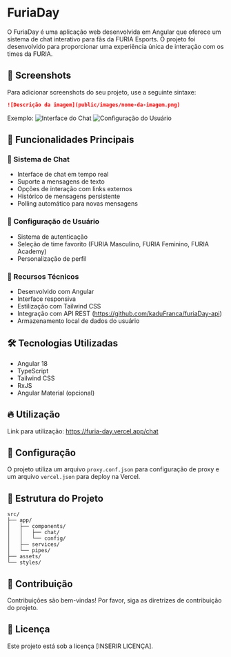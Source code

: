 # FuriaDay

O FuriaDay é uma aplicação web desenvolvida em Angular que oferece um sistema de chat interativo para fãs da FURIA Esports. O projeto foi desenvolvido para proporcionar uma experiência única de interação com os times da FURIA.

## 📸 Screenshots

Para adicionar screenshots do seu projeto, use a seguinte sintaxe:
```markdown
![Descrição da imagem](public/images/nome-da-imagem.png)
```

Exemplo:
![Interface do Chat](public/images/chat-interface.png)
![Configuração do Usuário](public/images/user-config.png)

## 🚀 Funcionalidades Principais

### 💬 Sistema de Chat
- Interface de chat em tempo real
- Suporte a mensagens de texto
- Opções de interação com links externos
- Histórico de mensagens persistente
- Polling automático para novas mensagens

### 👤 Configuração de Usuário
- Sistema de autenticação
- Seleção de time favorito (FURIA Masculino, FURIA Feminino, FURIA Academy)
- Personalização de perfil

### 🔄 Recursos Técnicos
- Desenvolvido com Angular
- Interface responsiva
- Estilização com Tailwind CSS
- Integração com API REST (https://github.com/kaduFranca/furiaDay-api)
- Armazenamento local de dados do usuário

## 🛠️ Tecnologias Utilizadas

- Angular 18
- TypeScript
- Tailwind CSS
- RxJS
- Angular Material (opcional)

## 🔥 Utilização

Link para utilização: https://furia-day.vercel.app/chat


## 🔧 Configuração

O projeto utiliza um arquivo `proxy.conf.json` para configuração de proxy e um arquivo `vercel.json` para deploy na Vercel.

## 📝 Estrutura do Projeto

```
src/
├── app/
│   ├── components/
│   │   ├── chat/
│   │   └── config/
│   ├── services/
│   └── pipes/
├── assets/
└── styles/
```

## 🤝 Contribuição

Contribuições são bem-vindas! Por favor, siga as diretrizes de contribuição do projeto.

## 📄 Licença

Este projeto está sob a licença [INSERIR LICENÇA].
